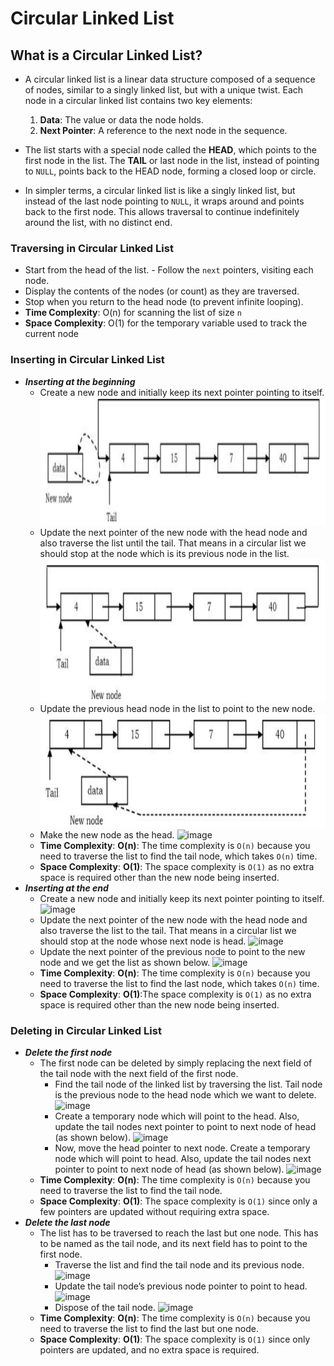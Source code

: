 # Circular Linked List
## What is a Circular Linked List?
- A circular linked list is a linear data structure composed of a sequence of nodes, similar to a singly linked list, but with a unique twist. Each node in a circular linked list contains two key elements:

  1. **Data**: The value or data the node holds.
  2. **Next Pointer**: A reference to the next node in the sequence.

- The list starts with a special node called the **HEAD**, which points to the first node in the list. The **TAIL** or last node in the list, instead of pointing to `NULL`, points back to the HEAD node, forming a closed loop or circle.
- In simpler terms, a circular linked list is like a singly linked list, but instead of the last node pointing to `NULL`, it wraps around and points back to the first node. This allows traversal to continue indefinitely around the list, with no distinct end.

### Traversing in Circular Linked List 
- Start from the head of the list. - Follow the `next` pointers, visiting each node. 
- Display the contents of the nodes (or count) as they are traversed. 
- Stop when you return to the head node (to prevent infinite looping). 
- **Time Complexity**: O(n) for scanning the list of size `n`
- **Space Complexity**: O(1) for the temporary variable used to track the current node
### Inserting in Circular Linked List
- ***Inserting at the beginning***
	- Create a new node and initially keep its next pointer pointing to itself.
	 ![image](ll-29.png)
	- Update the next pointer of the new node with the head node and also traverse the list until the tail. That means in a circular list we should stop at the node which is its previous node in the list.
	  ![image](ll-30.png)
	- Update the previous head node in the list to point to the new node.
	  ![image](ll-31.png)
	- Make the new node as the head.
	 ![image](ll-32.png)
	- **Time Complexity**: **O(n)**: The time complexity is `O(n)` because you need to traverse the list to find the tail node, which takes `O(n)` time.
	- **Space Complexity**: **O(1)**: The space complexity is `O(1)` as no extra space is required other than the new node being inserted.
- ***Inserting at the end***
	- Create a new node and initially keep its next pointer pointing to itself.
	  ![image](ll-33.png)
	- Update the next pointer of the new node with the head node and also traverse the list to the tail. That means in a circular list we should stop at the node whose next node is head.
	  ![image](ll-34.png)
	- Update the next pointer of the previous node to point to the new node and we get the list as shown below.
	  ![image](ll-35.png)
	- **Time Complexity**: **O(n)**: The time complexity is `O(n)` because you need to traverse the list to find the last node, which takes `O(n)` time.
	- **Space Complexity**: **O(1)**:The space complexity is `O(1)` as no extra space is required other than the new node being inserted.
### Deleting in Circular Linked List
- ***Delete the first node***
	- The first node can be deleted by simply replacing the next field of the tail node with the next field of the first node. 
		- Find the tail node of the linked list by traversing the list. Tail node is the previous node to the head node which we want to delete.
		  ![image](ll-36.png)
		- Create a temporary node which will point to the head. Also, update the tail nodes next pointer to point to next node of head (as shown below).
		  ![image](ll-37.png)
		- Now, move the head pointer to next node. Create a temporary node which will point to head. Also, update the tail nodes next pointer to point to next node of head (as shown below).
		  ![image](ll-38.png)
	- **Time Complexity**: **O(n)**: The time complexity is `O(n)` because you need to traverse the list to find the tail node.
	- **Space Complexity**: **O(1)**: The space complexity is `O(1)` since only a few pointers are updated without requiring extra space.
- ***Delete the last node***
	- The list has to be traversed to reach the last but one node. This has to be named as the tail node, and its next field has to point to the first node. 
		- Traverse the list and find the tail node and its previous node.
		   ![image](ll-39.png)
		- Update the tail node’s previous node pointer to point to head.
		   ![image](ll-40.png)
		- Dispose of the tail node.
		   ![image](ll-41.png)
	- **Time Complexity**: **O(n)**: The time complexity is `O(n)` because you need to traverse the list to find the last but one node.
	- **Space Complexity**: **O(1)**: The space complexity is `O(1)` since only pointers are updated, and no extra space is required.
